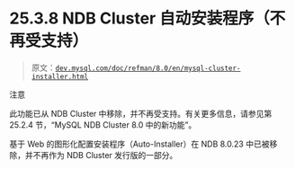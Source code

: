 # 25.3.8 NDB Cluster 自动安装程序（不再受支持）

> 原文：[`dev.mysql.com/doc/refman/8.0/en/mysql-cluster-installer.html`](https://dev.mysql.com/doc/refman/8.0/en/mysql-cluster-installer.html)

注意

此功能已从 NDB Cluster 中移除，并不再受支持。有关更多信息，请参见第 25.2.4 节，“MySQL NDB Cluster 8.0 中的新功能”。

基于 Web 的图形化配置安装程序（Auto-Installer）在 NDB 8.0.23 中已被移除，并不再作为 NDB Cluster 发行版的一部分。
